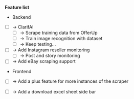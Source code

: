 **Feature list**
- Backend
- [ ] -> ClarifAI
  - [ ] -> Scrape training data from OfferUp
  - [ ] -> Train image recognition with dataset
  - [ ] -> Keep testing...
- [ ] -> Add Instagram reseller monitoring
  - [ ] -> Post and story monitoring
- [ ] -> Add eBay scraping support 
- Frontend
- [ ] -> Add a plus feature for more instances of the scraper
- [ ] -> Add a download excel sheet side bar 



